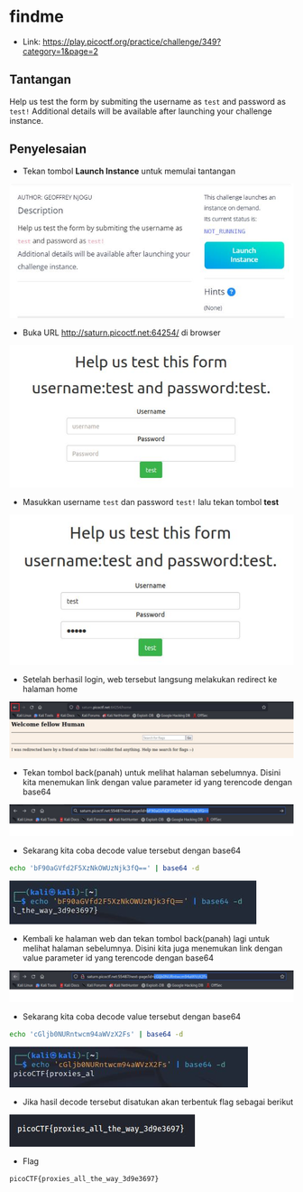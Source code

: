 # findme
- Link: https://play.picoctf.org/practice/challenge/349?category=1&page=2

## Tantangan
Help us test the form by submiting the username as `test` and password as `test!`
Additional details will be available after launching your challenge instance.

## Penyelesaian
- Tekan tombol **Launch Instance** untuk memulai tantangan

![alt text](https://github.com/rahardian-dwi-saputra/picoCTF-writeup/blob/main/Web%20Exploitations/findme/assets/findme%201.JPG)

- Buka URL http://saturn.picoctf.net:64254/ di browser

![alt text](https://github.com/rahardian-dwi-saputra/picoCTF-writeup/blob/main/Web%20Exploitations/findme/assets/findme%202.JPG)

- Masukkan username `test` dan password `test!` lalu tekan tombol **test**

![alt text](https://github.com/rahardian-dwi-saputra/picoCTF-writeup/blob/main/Web%20Exploitations/findme/assets/findme%203.JPG)

- Setelah berhasil login, web tersebut langsung melakukan redirect ke halaman home

![alt text](https://github.com/rahardian-dwi-saputra/picoCTF-writeup/blob/main/Web%20Exploitations/findme/assets/findme%204.JPG)

- Tekan tombol back(panah) untuk melihat halaman sebelumnya. Disini kita menemukan link dengan value parameter id yang terencode dengan base64

![alt text](https://github.com/rahardian-dwi-saputra/picoCTF-writeup/blob/main/Web%20Exploitations/findme/assets/findme%205.JPG)

- Sekarang kita coba decode value tersebut dengan base64
```sh
echo 'bF90aGVfd2F5XzNkOWUzNjk3fQ==' | base64 -d
```

![alt text](https://github.com/rahardian-dwi-saputra/picoCTF-writeup/blob/main/Web%20Exploitations/findme/assets/findme%206.JPG)

- Kembali ke halaman web dan tekan tombol back(panah) lagi untuk melihat halaman sebelumnya. Disini kita juga menemukan link dengan value parameter id yang terencode dengan base64

![alt text](https://github.com/rahardian-dwi-saputra/picoCTF-writeup/blob/main/Web%20Exploitations/findme/assets/findme%207.JPG)

- Sekarang kita coba decode value tersebut dengan base64
```sh
echo 'cGljb0NURntwcm94aWVzX2Fs' | base64 -d
```

![alt text](https://github.com/rahardian-dwi-saputra/picoCTF-writeup/blob/main/Web%20Exploitations/findme/assets/findme%208.JPG)

- Jika hasil decode tersebut disatukan akan terbentuk flag sebagai berikut

![alt text](https://github.com/rahardian-dwi-saputra/picoCTF-writeup/blob/main/Web%20Exploitations/findme/assets/findme%209.JPG)

- Flag
```sh
picoCTF{proxies_all_the_way_3d9e3697}
```